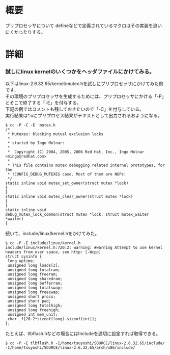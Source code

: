 # 概要
プリプロセッサについて
defineなどで定義されているマクロはその実装を追いにくかったりする。　

# 詳細
### 試しにlinux kernelのいくつかをヘッダファイルにかけてみる。
以下はlinux-2.6.32.65/kernel/mutex.hを試しにプリプロセッサにかけてみた例です。  
その環境のプリプロセッサを生成するためには、プリプロセッサにかける「-P」とそこで終了する「-E」を付与する。  
下記の例ではコメントも残しておきたいので「-C」を付与している。  
実行結果は*.oにプリプロセス結果がテキストとして出力されるおようになる。
```
$ cc -P -C -E  mutex.h
/*
 * Mutexes: blocking mutual exclusion locks
 *
 * started by Ingo Molnar:
 *
 *  Copyright (C) 2004, 2005, 2006 Red Hat, Inc., Ingo Molnar <mingo@redhat.com>
 *
 * This file contains mutex debugging related internal prototypes, for the
 * !CONFIG_DEBUG_MUTEXES case. Most of them are NOPs:
 */
static inline void mutex_set_owner(struct mutex *lock)
{
}
static inline void mutex_clear_owner(struct mutex *lock)
{
}
static inline void
debug_mutex_lock_common(struct mutex *lock, struct mutex_waiter *waiter)
{
```

続いて、include/linux/kernel.hをかけてみた。
```
$ cc -P -E include/linux/kernel.h
include/linux/kernel.h:720:2: warning: #warning Attempt to use kernel headers from user space, see http: [-Wcpp]
struct sysinfo {
 long uptime;
 unsigned long loads[3];
 unsigned long totalram;
 unsigned long freeram;
 unsigned long sharedram;
 unsigned long bufferram;
 unsigned long totalswap;
 unsigned long freeswap;
 unsigned short procs;
 unsigned short pad;
 unsigned long totalhigh;
 unsigned long freehigh;
 unsigned int mem_unit;
 char _f[20-2*sizeof(long)-sizeof(int)];
};
```

たとえば、tlbflush.hなどの場合にはIncludeを適切に設定すれば取得できる。
```
$ cc -P -E tlbflush.h -I/home/tsuyoshi/SOURCE/linux-2.6.32.65/include/ -I/home/tsuyoshi/SOURCE/linux-2.6.32.65/arch/x86/include/
```
